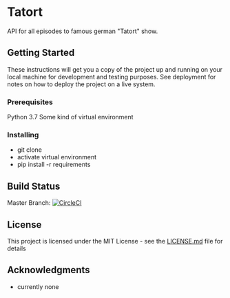 # Tatort

API for all episodes to famous german "Tatort" show.

## Getting Started

These instructions will get you a copy of the project up and running on your local machine for development and testing purposes. See deployment for notes on how to deploy the project on a live system.

### Prerequisites

Python 3.7
Some kind of virtual environment

### Installing

- git clone
- activate virtual environment
- pip install -r requirements

## Build Status

Master Branch: [![CircleCI](https://circleci.com/gh/faulander/tatort/tree/master.svg?style=svg)](https://circleci.com/gh/faulander/tatort/tree/master)

## License

This project is licensed under the MIT License - see the [LICENSE.md](LICENSE.md) file for details

## Acknowledgments

* currently none
